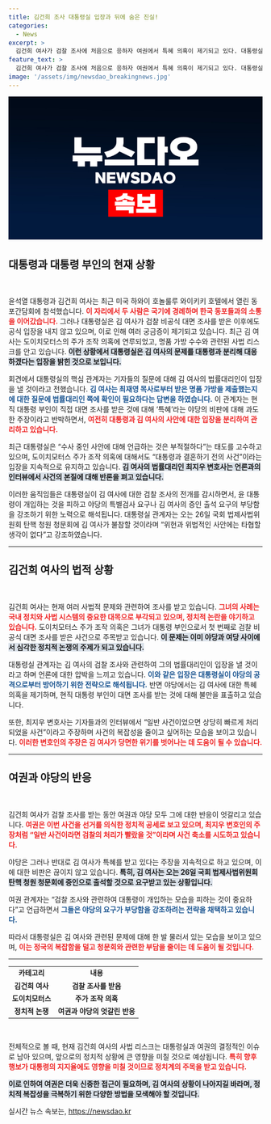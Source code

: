 ```yaml
---
title: 김건희 조사 대통령실 입장과 뒤에 숨은 진실!
categories:
  - News
excerpt: >
  김건희 여사가 검찰 조사에 처음으로 응하자 여권에서 특혜 의혹이 제기되고 있다. 대통령실은 법률 대리인을 통해 반박하며 위헌 사안에 대한 강경 대응을 예고했다. 과연 김 여사의 법적 싸움이 어떤 방향으로 흘러갈까? 클릭해 자세한 내용을 확인하세요!
feature_text: >
  김건희 여사가 검찰 조사에 처음으로 응하자 여권에서 특혜 의혹이 제기되고 있다. 대통령실은 법률 대리인을 통해 반박하며 위헌 사안에 대한 강경 대응을 예고했다. 과연 김 여사의 법적 싸움이 어떤 방향으로 흘러갈까? 클릭해 자세한 내용을 확인하세요!
image: '/assets/img/newsdao_breakingnews.jpg'
---
```


<p><img src="/assets/img/newsdao_breakingnews.jpg" alt="ranknews 속보" /></p>

<h2 data-ke-size="size26">대통령과 대통령 부인의 현재 상황</h2>

<p data-ke-size="size16">&nbsp;</p>

<p>윤석열 대통령과 김건희 여사는 최근 미국 하와이 호놀룰루 와이키키 호텔에서 열린 동포간담회에 참석했습니다. <b><span style="color: #ee2323;">이 자리에서 두 사람은 국기에 경례하며 한국 동포들과의 소통을 이어갔습니다.</span></b> 그러나 대통령실은 김 여사가 검찰 비공식 대면 조사를 받은 이후에도 공식 입장을 내지 않고 있으며, 이로 인해 여러 궁금증이 제기되고 있습니다. 최근 김 여사는 도이치모터스의 주가 조작 의혹에 연루되었고, 명품 가방 수수와 관련된 사법 리스크를 안고 있습니다. <b><span style="background-color: #21538527;">이런 상황에서 대통령실은 김 여사의 문제를 대통령과 분리해 대응하겠다는 입장을 밝힌 것으로 보입니다.</span></b></p>

<p>회견에서 대통령실의 핵심 관계자는 기자들의 질문에 대해 김 여사의 법률대리인이 입장을 낼 것이라고 전했습니다. <b><span style="color: #1a5490;">김 여사는 최재영 목사로부터 받은 명품 가방을 제출했는지에 대한 질문에 법률대리인 쪽에 확인이 필요하다는 답변을 하였습니다.</span></b> 이 관계자는 현직 대통령 부인이 직접 대면 조사를 받은 것에 대해 ‘특혜’라는 야당의 비판에 대해 과도한 주장이라고 반박하면서, <b><span style="color: #ee2323;">여전히 대통령과 김 여사의 사안에 대한 입장을 분리하여 관리하고 있습니다.</span></b></p>

<p>최근 대통령실은 “수사 중인 사안에 대해 언급하는 것은 부적절하다”는 태도를 고수하고 있으며, 도이치모터스 주가 조작 의혹에 대해서도 “대통령과 결혼하기 전의 사건”이라는 입장을 지속적으로 유지하고 있습니다. <b><span style="background-color: #21538527;">김 여사의 법률대리인 최지우 변호사는 언론과의 인터뷰에서 사건의 본질에 대해 반론을 펴고 있습니다.</span></b></p>

<p>이러한 움직임들은 대통령실이 김 여사에 대한 검찰 조사의 전개를 감시하면서, 윤 대통령이 개입하는 것을 피하고 야당의 특별검사 요구나 김 여사의 증인 출석 요구의 부당함을 강조하기 위한 노력으로 해석됩니다. 대통령실 관계자는 오는 26일 국회 법제사법위원회 탄핵 청원 청문회에 김 여사가 불참할 것이라며 “위헌과 위법적인 사안에는 타협할 생각이 없다”고 강조하였습니다. </p>

<hr>

<h2 data-ke-size="size26">김건희 여사의 법적 상황</h2>

<p data-ke-size="size16">&nbsp;</p>

<p>김건희 여사는 현재 여러 사법적 문제와 관련하여 조사를 받고 있습니다. <b><span style="color: #ee2323;">그녀의 사례는 국내 정치와 사법 시스템의 중요한 대목으로 부각되고 있으며, 정치적 논란을 야기하고 있습니다.</span></b> 도이치모터스 주가 조작 의혹은 그녀가 대통령 부인으로서 첫 번째로 검찰 비공식 대면 조사를 받은 사건으로 주목받고 있습니다. <b><span style="background-color: #21538527;">이 문제는 이미 야당과 여당 사이에서 심각한 정치적 논쟁의 주제가 되고 있습니다.</span></b></p>

<p>대통령실 관계자는 김 여사의 검찰 조사와 관련하여 그의 법률대리인이 입장을 낼 것이라고 하며 언론에 대한 압박을 느끼고 있습니다. <b><span style="color: #1a5490;">이와 같은 입장은 대통령실이 야당의 공격으로부터 방어하기 위한 전략으로 해석됩니다.</span></b> 반면 야당에서는 김 여사에 대한 특혜 의혹을 제기하며, 현직 대통령 부인이 대면 조사를 받는 것에 대해 불만을 표출하고 있습니다.</p>

<p>또한, 최지우 변호사는 기자들과의 인터뷰에서 “일반 사건이었으면 상당히 빠르게 처리되었을 사건”이라고 주장하며 사건의 복잡성을 줄이고 싶어하는 모습을 보이고 있습니다. <b><span style="color: #ee2323;">이러한 변호인의 주장은 김 여사가 당면한 위기를 벗어나는 데 도움이 될 수 있습니다.</span></b> </p>

<hr>

<h2 data-ke-size="size26">여권과 야당의 반응</h2>

<p data-ke-size="size16">&nbsp;</p>

<p>김건희 여사가 검찰 조사를 받는 동안 여권과 야당 모두 그에 대한 반응이 엇갈리고 있습니다. <b><span style="color: #ee2323;">여권은 이번 사건을 선거를 의식한 정치적 공세로 보고 있으며, 최지우 변호인의 주장처럼 “일반 사건이라면 검찰의 처리가 빨랐을 것”이라며 사건 축소를 시도하고 있습니다.</span></b> </p>

<p>야당은 그러나 반대로 김 여사가 특혜를 받고 있다는 주장을 지속적으로 하고 있으며, 이에 대한 비판은 끊이지 않고 있습니다. <b><span style="background-color: #21538527;">특히, 김 여사는 오는 26일 국회 법제사법위원회 탄핵 청원 청문회에 증인으로 출석할 것으로 요구받고 있는 상황입니다.</span></b> </p>

<p>여권 관계자는 “검찰 조사와 관련하여 대통령이 개입하는 모습을 피하는 것이 중요하다”고 언급하면서 <b><span style="color: #1a5490;">그들은 야당의 요구가 부당함을 강조하려는 전략을 채택하고 있습니다.</span></b> </p>

<p>따라서 대통령실은 김 여사와 관련된 문제에 대해 한 발 물러서 있는 모습을 보이고 있으며, <b><span style="color: #ee2323;">이는 정국의 복잡함을 덜고 청문회와 관련한 부담을 줄이는 데 도움이 될 것입니다.</span></b> </p>

<hr>

<table style="width:100%">
  <tr>
    <td style="text-align: center; height: 17px;"><b>카테고리</b></td>
    <td style="text-align: center; height: 17px;"><b>내용</b></td>
  </tr>
  <tr>
    <td style="text-align: center; height: 17px;"><b>김건희 여사</b></td>
    <td style="text-align: center; height: 17px;"><b>검찰 조사를 받음</b></td>
  </tr>
  <tr>
    <td style="text-align: center; height: 17px;"><b>도이치모터스</b></td>
    <td style="text-align: center; height: 17px;"><b>주가 조작 의혹</b></td>
  </tr>
  <tr>
    <td style="text-align: center; height: 17px;"><b>정치적 논쟁</b></td>
    <td style="text-align: center; height: 17px;"><b>여권과 야당의 엇갈린 반응</b></td>
  </tr>
</table>

<p data-ke-size="size16">&nbsp;</p>

<p>전체적으로 볼 때, 현재 김건희 여사의 사법 리스크는 대통령실과 여권의 결정적인 이슈로 남아 있으며, 앞으로의 정치적 상황에 큰 영향을 미칠 것으로 예상됩니다. <b><span style="color: #ee2323;">특히 향후 행보가 대통령의 지지율에도 영향을 미칠 것이므로 정치계의 주목을 받고 있습니다.</span></b> </p>

<p><b><span style="background-color: #21538527;">이로 인하여 여권은 더욱 신중한 접근이 필요하며, 김 여사의 상황이 나아지길 바라며, 정치적 복잡성을 극복하기 위한 다양한 방법을 모색해야 할 것입니다.</span></b></p>
실시간 뉴스 속보는, <a href="https://newsdao.kr" rel="dofollow">https://newsdao.kr</a>


